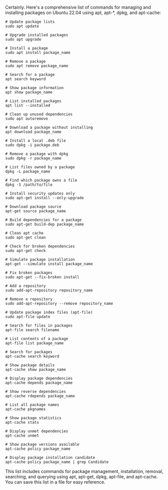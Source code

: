 Certainly. Here's a comprehensive list of commands for managing and installing packages on Ubuntu 22.04 using apt, apt-*, dpkg, and apt-cache:

```
# Update package lists
sudo apt update

# Upgrade installed packages
sudo apt upgrade

# Install a package
sudo apt install package_name

# Remove a package
sudo apt remove package_name

# Search for a package
apt search keyword

# Show package information
apt show package_name

# List installed packages
apt list --installed

# Clean up unused dependencies
sudo apt autoremove

# Download a package without installing
apt download package_name

# Install a local .deb file
sudo dpkg -i package.deb

# Remove a package with dpkg
sudo dpkg -r package_name

# List files owned by a package
dpkg -L package_name

# Find which package owns a file
dpkg -S /path/to/file

# Install security updates only
sudo apt-get install --only-upgrade

# Download package source
apt-get source package_name

# Build dependencies for a package
sudo apt-get build-dep package_name

# Clean apt cache
sudo apt-get clean

# Check for broken dependencies
sudo apt-get check

# Simulate package installation
apt-get --simulate install package_name

# Fix broken packages
sudo apt-get --fix-broken install

# Add a repository
sudo add-apt-repository repository_name

# Remove a repository
sudo add-apt-repository --remove repository_name

# Update package index files (apt-file)
sudo apt-file update

# Search for files in packages
apt-file search filename

# List contents of a package
apt-file list package_name

# Search for packages
apt-cache search keyword

# Show package details
apt-cache show package_name

# Display package dependencies
apt-cache depends package_name

# Show reverse dependencies
apt-cache rdepends package_name

# List all package names
apt-cache pkgnames

# Show package statistics
apt-cache stats

# Display unmet dependencies
apt-cache unmet

# Show package versions available
apt-cache policy package_name

# Display package installation candidate
apt-cache policy package_name | grep Candidate
```

This list includes commands for package management, installation, removal, searching, and querying using apt, apt-get, dpkg, apt-file, and apt-cache. You can save this list in a file for easy reference.
